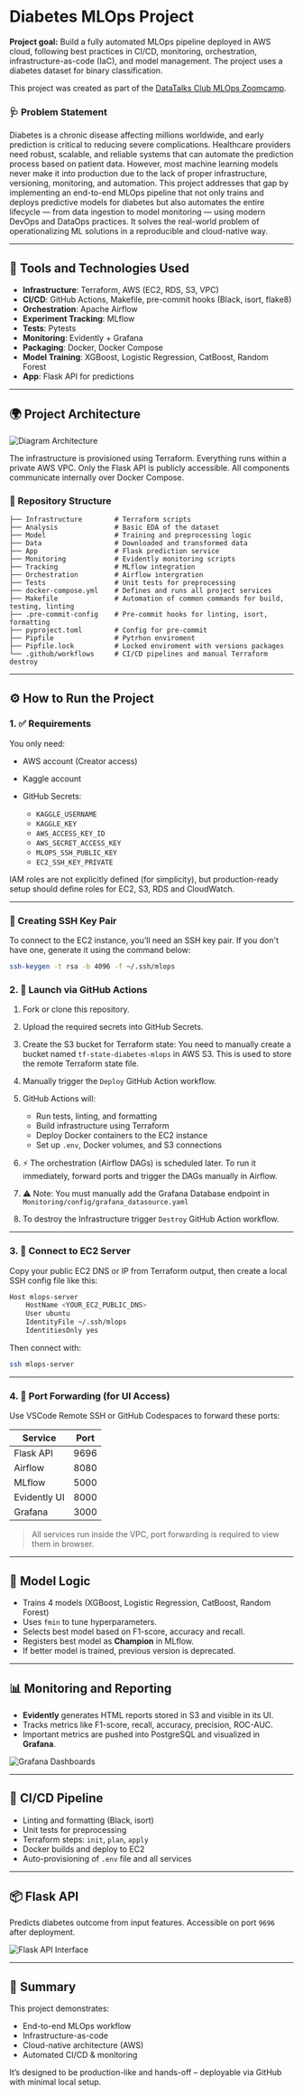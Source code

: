 # Diabetes MLOps Project

**Project goal:** Build a fully automated MLOps pipeline deployed in AWS cloud, following best practices in CI/CD, monitoring, orchestration, infrastructure-as-code (IaC), and model management. The project uses a diabetes dataset for binary classification.

This project was created as part of the [DataTalks Club MLOps Zoomcamp](https://github.com/DataTalksClub/mlops-zoomcamp).

### 🩺 Problem Statement

Diabetes is a chronic disease affecting millions worldwide, and early prediction is critical to reducing severe complications. Healthcare providers need robust, scalable, and reliable systems that can automate the prediction process based on patient data. However, most machine learning models never make it into production due to the lack of proper infrastructure, versioning, monitoring, and automation. This project addresses that gap by implementing an end-to-end MLOps pipeline that not only trains and deploys predictive models for diabetes but also automates the entire lifecycle — from data ingestion to model monitoring — using modern DevOps and DataOps practices. It solves the real-world problem of operationalizing ML solutions in a reproducible and cloud-native way.

---

## 🔧 Tools and Technologies Used

* **Infrastructure**: Terraform, AWS (EC2, RDS, S3, VPC)
* **CI/CD**: GitHub Actions, Makefile, pre-commit hooks (Black, isort, flake8)
* **Orchestration**: Apache Airflow
* **Experiment Tracking**: MLflow
* **Tests**: Pytests
* **Monitoring**: Evidently + Grafana
* **Packaging**: Docker, Docker Compose
* **Model Training**: XGBoost, Logistic Regression, CatBoost, Random Forest
* **App**: Flask API for predictions

---

## 🌍 Project Architecture

![Diagram Architecture](.assets/Project_architecture.png)

The infrastructure is provisioned using Terraform. Everything runs within a private AWS VPC. Only the Flask API is publicly accessible. All components communicate internally over Docker Compose.

### 📁 Repository Structure

```
├── Infrastructure        # Terraform scripts
├── Analysis              # Basic EDA of the dataset
├── Model                 # Training and preprocessing logic
├── Data                  # Downloaded and transformed data
├── App                   # Flask prediction service
├── Monitoring            # Evidently monitoring scripts
├── Tracking              # MLflow integration
├── Orchestration         # Airflow intergration
├── Tests                 # Unit tests for preprocessing
├── docker-compose.yml    # Defines and runs all project services
├── Makefile              # Automation of common commands for build, testing, linting
├── .pre-commit-config    # Pre-commit hooks for linting, isort, formatting
├── pyproject.toml        # Config for pre-commit
├── Pipfile               # Pytrhon enviroment
├── Pipfile.lock          # Locked enviroment with versions packages
└── .github/workflows     # CI/CD pipelines and manual Terraform destroy
```

---

## ⚙️ How to Run the Project

### 1. ✅ Requirements

You only need:

* AWS account (Creator access)
* Kaggle account
* GitHub Secrets:

  * `KAGGLE_USERNAME`
  * `KAGGLE_KEY`
  * `AWS_ACCESS_KEY_ID`
  * `AWS_SECRET_ACCESS_KEY`
  * `MLOPS_SSH_PUBLIC_KEY`
  * `EC2_SSH_KEY_PRIVATE`

IAM roles are not explicitly defined (for simplicity), but production-ready setup should define roles for EC2, S3, RDS and CloudWatch.

---

### 🔑 Creating SSH Key Pair

To connect to the EC2 instance, you’ll need an SSH key pair. If you don't have one, generate it using the command below:

```bash
ssh-keygen -t rsa -b 4096 -f ~/.ssh/mlops
```

### 2. 🚀 Launch via GitHub Actions

1. Fork or clone this repository.
2. Upload the required secrets into GitHub Secrets.
3. Create the S3 bucket for Terraform state:
   You need to manually create a bucket named `tf-state-diabetes-mlops` in AWS S3.
   This is used to store the remote Terraform state file.
4. Manually trigger the `Deploy` GitHub Action workflow.
5. GitHub Actions will:

   * Run tests, linting, and formatting
   * Build infrastructure using Terraform
   * Deploy Docker containers to the EC2 instance
   * Set up `.env`, Docker volumes, and S3 connections

6. ⚡ The orchestration (Airflow DAGs) is scheduled later.
   To run it immediately, forward ports and trigger the DAGs manually in Airflow.

7. ⚠️ Note: You must manually add the Grafana Database endpoint in
   `Monitoring/config/grafana_datasource.yaml`
8. To destroy the Infrastructure trigger `Destroy` GitHub Action workflow.
---

### 3. 🔐 Connect to EC2 Server

Copy your public EC2 DNS or IP from Terraform output, then create a local SSH config file like this:

```bash
Host mlops-server
    HostName <YOUR_EC2_PUBLIC_DNS>
    User ubuntu
    IdentityFile ~/.ssh/mlops
    IdentitiesOnly yes
```

Then connect with:

```bash
ssh mlops-server
```

---

### 4. 🔄 Port Forwarding (for UI Access)

Use VSCode Remote SSH or GitHub Codespaces to forward these ports:

| Service      | Port |
| ------------ | ---- |
| Flask API    | 9696 |
| Airflow      | 8080 |
| MLflow       | 5000 |
| Evidently UI | 8000 |
| Grafana      | 3000 |

> All services run inside the VPC, port forwarding is required to view them in browser.

---

## 🤖 Model Logic

* Trains 4 models (XGBoost, Logistic Regression, CatBoost, Random Forest)
* Uses `fmin` to tune hyperparameters.
* Selects best model based on F1-score, accuracy and recall.
* Registers best model as **Champion** in MLflow.
* If better model is trained, previous version is deprecated.

---

## 📊 Monitoring and Reporting

* **Evidently** generates HTML reports stored in S3 and visible in its UI.
* Tracks metrics like F1-score, recall, accuracy, precision, ROC-AUC.
* Important metrics are pushed into PostgreSQL and visualized in **Grafana**.

![Grafana Dashboards](.assets/Grafana_monitoring.png)

---

## 🧪 CI/CD Pipeline

* Linting and formatting (Black, isort)
* Unit tests for preprocessing
* Terraform steps: `init`, `plan`, `apply`
* Docker builds and deploy to EC2
* Auto-provisioning of `.env` file and all services

---

## 📦 Flask API

Predicts diabetes outcome from input features. Accessible on port `9696` after deployment.

![Flask API Interface](.assets/Flask.png)

---

## 📣 Summary

This project demonstrates:

* End-to-end MLOps workflow
* Infrastructure-as-code
* Cloud-native architecture (AWS)
* Automated CI/CD & monitoring

It’s designed to be production-like and hands-off – deployable via GitHub with minimal local setup.
